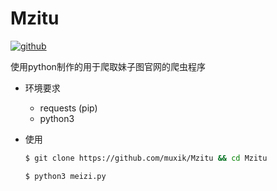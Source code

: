 # Mzitu 

[![github](https://img.shields.io/badge/run-passing-brightgreen.svg)](https://github.com/snowdreams1006)


使用python制作的用于爬取妹子图官网的爬虫程序

- 环境要求
    - requests (pip)
    - python3
    
-  使用

    ```sh
    $ git clone https://github.com/muxik/Mzitu && cd Mzitu
    ```

    ```sh
    $ python3 meizi.py
    ```

